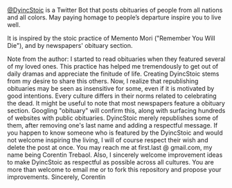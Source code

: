 [@DyincStoic](https://twitter.com/DyingStoic) is a Twitter Bot that posts obituaries of people from all nations and all colors. May paying homage to people’s departure inspire you to live well.

It is inspired by the stoic practice of Memento Mori ("Remember You Will Die"), and by newspapers' obituary section.

Note from the author: I started to read obituaries when they featured several of my loved ones. This practice has helped me tremendously to get out of daily dramas and appreciate the finitude of life. Creating DyincStoic stems from my desire to share this others. Now, I realize that republishing obituaries may be seen as insensitive for some, even if it is motivated by good intentions. Every culture differs in their norms related to celebrating the dead. It might be useful to note that most newspapers feature a obituary section. Googling "obituary" will confirm this, along with surfacing hundreds of websites with public obituaries. DyincStoic merely republishes some of them, after removing one's last name and adding a respectful message. If you happen to know someone who is featured by the DyincStoic and would not welcome inspiring the living, I will of course respect their wish and delete the post at once. You may reach me at first.last @ gmail.com, my name being Corentin Trebaol. Also, I sincerely welcome improvement ideas to make DyincStoic as respectful as possible across all cultures. You are more than welcome to email me or to fork this repository and propose your improvements.
Sincerely,
Corentin
